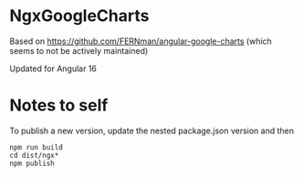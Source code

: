 # NgxGoogleCharts

Based on https://github.com/FERNman/angular-google-charts  (which seems to not be actively maintained)

Updated for Angular 16


# Notes to self
To publish a new version, update the nested package.json version and then

```
npm run build
cd dist/ngx*
npm publish
```
